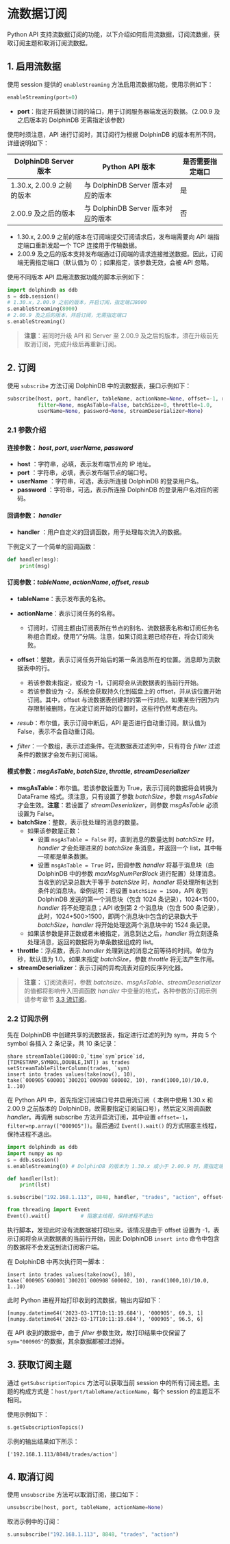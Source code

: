 # 流数据订阅

Python API 支持流数据订阅的功能，以下介绍如何启用流数据，订阅流数据，获取订阅主题和取消订阅流数据。

## 1. 启用流数据

使用 session 提供的 `enableStreaming` 方法启用流数据功能，使用示例如下：

```python
enableStreaming(port=0)
```

* **port**：指定开启数据订阅的端口，用于订阅服务器端发送的数据。（2.00.9 及之后版本的 DolphinDB 无需指定该参数）

使用时须注意，API 进行订阅时，其订阅行为根据 DolphinDB 的版本有所不同，详细说明如下：

|DolphinDB Server 版本|Python API 版本|是否需要指定端口|
|---------------|--------------------|------------|
|1.30.x, 2.00.9 之前的版本|与 DolphinDB Server 版本对应的版本|是|
|2.00.9 及之后的版本|与 DolphinDB Server 版本对应的版本|否|

* 1.30.x, 2.00.9 之前的版本在订阅端提交订阅请求后，发布端需要向 API 端指定端口重新发起一个 TCP 连接用于传输数据。
* 2.00.9 及之后的版本支持发布端通过订阅端的请求连接推送数据。因此，订阅端无需指定端口（默认值为 0）；如果指定，该参数无效，会被 API 忽略。

使用不同版本 API 启用流数据功能的脚本示例如下：

```python
import dolphindb as ddb
s = ddb.session()
# 1.30.x，2.00.9 之前的版本，开启订阅，指定端口8000
s.enableStreaming(8000)   
# 2.00.9 及之后的版本，开启订阅，无需指定端口
s.enableStreaming() 
```

> **注意**：若同时升级 API 和 Server 至 2.00.9 及之后的版本，须在升级前先取消订阅，完成升级后再重新订阅。

## 2. 订阅

使用 `subscribe` 方法订阅 DolphinDB 中的流数据表，接口示例如下：

```python
subscribe(host, port, handler, tableName, actionName=None, offset=-1, resub=False, 
          filter=None, msgAsTable=False, batchSize=0, throttle=1.0,
          userName=None, password=None, streamDeserializer=None)
```

### 2.1 参数介绍

#### 连接参数： *host*, *port*, *userName*, *password*

* **host** ：字符串，必填，表示发布端节点的 IP 地址。
* **port** ：字符串，必填，表示发布端节点的端口号。
* **userName** ：字符串，可选，表示所连接 DolphinDB 的登录用户名。
* **password** ：字符串，可选，表示所连接 DolphinDB 的登录用户名对应的密码。

#### 回调参数： *handler*

* **handler** ：用户自定义的回调函数，用于处理每次流入的数据。

下例定义了一个简单的回调函数：

```python
def handler(msg):
    print(msg)
```

#### 订阅参数：*tableName*, *actionName*, *offset*, *resub*

* **tableName**：表示发布表的名称。
* **actionName**：表示订阅任务的名称。
  * 订阅时，订阅主题由订阅表所在节点的别名、流数据表名称和订阅任务名称组合而成，使用“/”分隔。注意，如果订阅主题已经存在，将会订阅失败。
* **offset**：整数，表示订阅任务开始后的第一条消息所在的位置。消息即为流数据表中的行。
  * 若该参数未指定，或设为 -1，订阅将会从流数据表的当前行开始。
  * 若该参数设为 -2，系统会获取持久化到磁盘上的 offset，并从该位置开始订阅。其中，offset 与流数据表创建时的第一行对应。如果某些行因为内存限制被删除，在决定订阅开始的位置时，这些行仍然考虑在内。

* *resub*：布尔值，表示订阅中断后，API 是否进行自动重订阅。默认值为 False，表示不会自动重订阅。
* *filter*：一个数组，表示过滤条件。在流数据表过滤列中，只有符合 *filter* 过滤条件的数据才会发布到订阅端。

#### 模式参数：*msgAsTable*, *batchSize*, *throttle*, *streamDeserializer*

* **msgAsTable**：布尔值。若该参数设置为 True，表示订阅的数据将会转换为 DataFrame 格式。须注意，只有设置了参数 *batchSize*，参数 *msgAsTable* 才会生效。**注意**：若设置了 *streamDeserializer*，则参数 *msgAsTable* 必须设置为 False。
* **batchSize**：整数，表示批处理的消息的数量。
  * 如果该参数是正数：
    * 设置 `msgAsTable = False` 时，直到消息的数量达到 *batchSize* 时，*handler* 才会处理进来的 *batchSize* 条消息，并返回一个 list，其中每一项都是单条数据。
    * 设置 `msgAsTable = True` 时，回调参数 *handler* 将基于消息块（由 DolphinDB 中的参数 *maxMsgNumPerBlock* 进行配置）处理消息。当收到的记录总数大于等于 *batchSize* 时，*handler* 将处理所有达到条件的消息块。举例说明：若设置 `batchSize = 1500`，API 收到 DolphinDB 发送的第一个消息块（包含 1024 条记录），1024<1500，*handler* 将不处理消息；API 收到第 2 个消息块（包含 500 条记录），此时，1024+500>1500，即两个消息块中包含的记录数大于 *batchSize*，*handler* 将开始处理这两个消息块中的 1524 条记录。
  * 如果该参数是非正数或者未被指定，消息到达之后，*handler* 将立刻逐条处理消息，返回的数据将为单条数据组成的 list。
* **throttle**：浮点数，表示 *handler* 处理到达的消息之前等待的时间。单位为秒，默认值为 1.0。如果未指定 *batchSize*，参数 *throttle* 将无法产生作用。
* **streamDeserializer**：表示订阅的异构流表对应的反序列化器。

> **注意：** 订阅流表时，参数 *batchsize*、*msgAsTable*、*streamDeserializer* 的值都将影响传入回调函数 *handler* 中变量的格式，各种参数的订阅示例请参考章节 [3.3 流订阅](../../3_AdvancedOperations/3.3_SubscriptionOptions/3.3_SubscriptionOptions.md)。

### 2.2 订阅示例

先在 DolphinDB 中创建共享的流数据表，指定进行过滤的列为 sym，并向 5 个 symbol 各插入 2 条记录，共 10 条记录：

```
share streamTable(10000:0,`time`sym`price`id, [TIMESTAMP,SYMBOL,DOUBLE,INT]) as trades
setStreamTableFilterColumn(trades, `sym)
insert into trades values(take(now(), 10), take(`000905`600001`300201`000908`600002, 10), rand(1000,10)/10.0, 1..10)
```

在 Python API 中，首先指定订阅端口号并启用流订阅（ 本例中使用 1.30.x 和 2.00.9 之前版本的 DolphinDB，故需要指定订阅端口号），然后定义回调函数 *handler*。再调用 subscribe 方法开启流订阅，其中设置 `offset=-1`，`filter=np.array(["000905"])`。最后通过  `Event().wait()` 的方式阻塞主线程，保持进程不退出。

```python
import dolphindb as ddb
import numpy as np
s = ddb.session()
s.enableStreaming(0) # DolphinDB 的版本为 1.30.x 或小于 2.00.9 时，需指定端口

def handler(lst):
    print(lst)

s.subscribe("192.168.1.113", 8848, handler, "trades", "action", offset=-1, filter=np.array(["000905"]))

from threading import Event
Event().wait()          # 阻塞主线程，保持进程不退出
```

执行脚本，发现此时没有流数据被打印出来。该情况是由于 offset 设置为 -1，表示订阅将会从流数据表的当前行开始，因此 DolphinDB  `insert into` 命令中包含的数据将不会发送到流订阅客户端。

在 DolphinDB 中再次执行同一脚本：

```
insert into trades values(take(now(), 10), take(`000905`600001`300201`000908`600002, 10), rand(1000,10)/10.0, 1..10)
```

此时 Python 进程开始打印收到的流数据，输出内容如下：

```
[numpy.datetime64('2023-03-17T10:11:19.684'), '000905', 69.3, 1]
[numpy.datetime64('2023-03-17T10:11:19.684'), '000905', 96.5, 6]
```

在 API 收到的数据中，由于 *filter* 参数生效，故打印结果中仅保留了 `sym="000905"`的数据，其余数据都被过滤掉。

## 3. 获取订阅主题

通过 `getSubscriptionTopics` 方法可以获取当前 session 中的所有订阅主题。主题的构成方式是：`host/port/tableName/actionName`，每个 session 的主题互不相同。

使用示例如下：

```python
s.getSubscriptionTopics()
```

示例的输出结果如下所示：

```
['192.168.1.113/8848/trades/action']
```

## 4. 取消订阅

使用 `unsubscribe` 方法可以取消订阅，接口如下：

```python
unsubscribe(host, port, tableName, actionName=None)
```

取消示例中的订阅：

```python
s.unsubscribe("192.168.1.113", 8848, "trades", "action")
```
